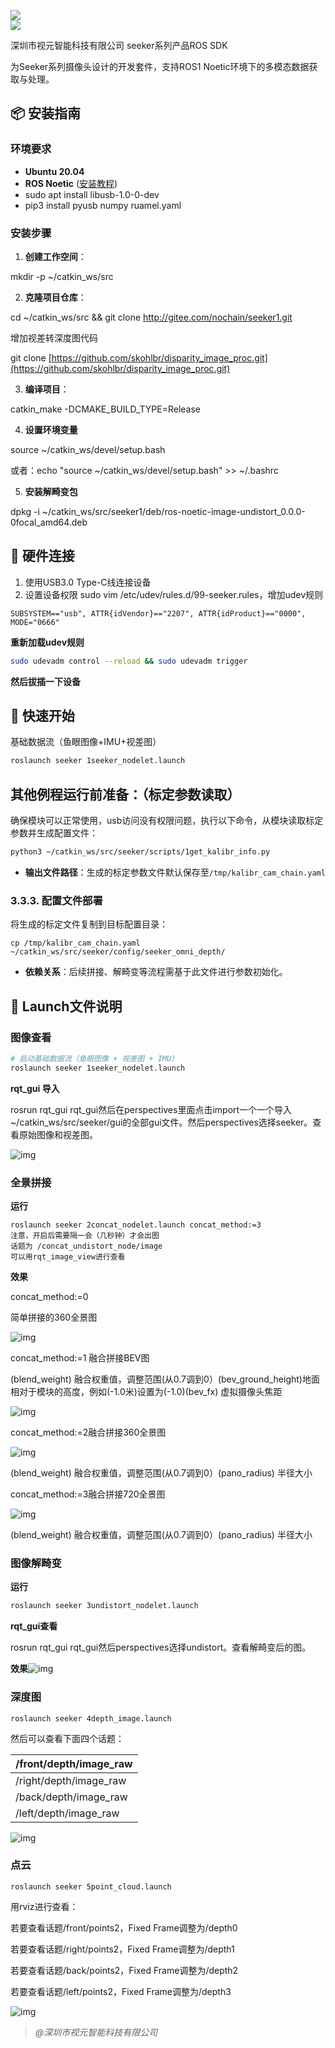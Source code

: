 ![](https://img.shields.io/badge/ROS-Noetic-brightgreen)  
![](https://img.shields.io/badge/LICENSE-MIT-green.svg)

深圳市视元智能科技有限公司 seeker系列产品ROS SDK

为Seeker系列摄像头设计的开发套件，支持ROS1 Noetic环境下的多模态数据获取与处理。

## 📦 安装指南

### 环境要求

+ **Ubuntu 20.04**
+ **ROS Noetic** ([安装教程](http://wiki.ros.org/noetic/Installation/Ubuntu))
+ sudo apt install libusb-1.0-0-dev
+ pip3 install pyusb numpy ruamel.yaml

### 安装步骤

1. **创建工作空间**：

mkdir -p ~/catkin_ws/src

2. **克隆项目仓库**：

cd ~/catkin_ws/src && git clone http://gitee.com/nochain/seeker1.git

增加视差转深度图代码

git clone [https://github.com/skohlbr/disparity_image_proc.git](https://github.com/skohlbr/disparity_image_proc.git)

3. **编译项目**：

catkin_make -DCMAKE_BUILD_TYPE=Release

4. **设置环境变量**

source ~/catkin_ws/devel/setup.bash

或者：echo "source ~/catkin_ws/devel/setup.bash" >> ~/.bashrc

5. **安装解畸变包**

dpkg -i  ~/catkin_ws/src/seeker1/deb/ros-noetic-image-undistort_0.0.0-0focal_amd64.deb

## 🔌 硬件连接

1. 使用USB3.0 Type-C线连接设备
2. 设置设备权限 sudo vim /etc/udev/rules.d/99-seeker.rules，增加udev规则

```plain
SUBSYSTEM=="usb", ATTR{idVendor}=="2207", ATTR{idProduct}=="0000", MODE="0666"
```

‌**重新加载udev规则**‌

```bash
sudo udevadm control --reload && sudo udevadm trigger
```

**然后拔插一下设备**

## 🚀 快速开始

基础数据流（鱼眼图像+IMU+视差图）

```bash
roslaunch seeker 1seeker_nodelet.launch
```

## 其他例程运行前准备：（标定参数读取）

确保模块可以正常使用，usb访问没有权限问题，执行以下命令，从模块读取标定参数并生成配置文件：

```bash
python3 ~/catkin_ws/src/seeker/scripts/1get_kalibr_info.py
```

+ ‌**输出文件路径**：生成的标定参数文件默认保存至`/tmp/kalibr_cam_chain.yaml`

### 3.3.3. 配置文件部署‌

将生成的标定文件复制到目标配置目录：

```plain
cp /tmp/kalibr_cam_chain.yaml ~/catkin_ws/src/seeker/config/seeker_omni_depth/
```

+ ‌**依赖关系**：后续拼接、解畸变等流程需基于此文件进行参数初始化‌。

## 📂 Launch文件说明

### 图像查看

```bash
# 启动基础数据流（鱼眼图像 + 视差图 + IMU）
roslaunch seeker 1seeker_nodelet.launch  
```

**rqt_gui 导入**

rosrun rqt_gui rqt_gui然后在perspectives里面点击import一个一个导入 ~/catkin_ws/src/seeker/gui的全部gui文件。然后perspectives选择seeker。查看原始图像和视差图。

![img](doc/img/image0.jpg)

### 全景拼接

**运行**

```plain
roslaunch seeker 2concat_nodelet.launch concat_method:=3
注意，开启后需要隔一会（几秒钟）才会出图
话题为 /concat_undistort_node/image
可以用rqt_image_view进行查看
```

**效果**

concat_method:=0

简单拼接的360全景图

![img](doc/img/concat_360.jpeg)

concat_method:=1 融合拼接BEV图

(blend_weight) 融合权重值，调整范围(从0.7调到0）(bev_ground_height)地面相对于模块的高度，例如(-1.0米)设置为(-1.0)(bev_fx) 虚拟摄像头焦距

![img](doc/img/concat_bev.jpeg)

concat_method:=2融合拼接360全景图

![img](doc/img/concat_3602.jpeg) 

(blend_weight) 融合权重值，调整范围(从0.7调到0）(pano_radius) 半径大小

concat_method:=3融合拼接720全景图

![img](doc/img/concat_720.jpeg) 

(blend_weight) 融合权重值，调整范围(从0.7调到0）(pano_radius) 半径大小


### 图像解畸变

**运行**

```bash
roslaunch seeker 3undistort_nodelet.launch
```

**rqt_gui查看**

rosrun rqt_gui rqt_gui然后perspectives选择undistort。查看解畸变后的图。

**效果**![img](doc/img/undistort.jpeg)

### 深度图

```plain
roslaunch seeker 4depth_image.launch
```

然后可以查看下面四个话题：

| /front/depth/image_raw |
| --- |
| /right/depth/image_raw |
| /back/depth/image_raw |
| /left/depth/image_raw |


![img](doc/img/depth.jpeg)

### 点云

```plain
roslaunch seeker 5point_cloud.launch
```

用rviz进行查看：

若要查看话题/front/points2，Fixed Frame调整为/depth0

若要查看话题/right/points2，Fixed Frame调整为/depth1

若要查看话题/back/points2，Fixed Frame调整为/depth2

若要查看话题/left/points2，Fixed Frame调整为/depth3

![img](doc/img/pointcloud.jpeg)

> _@深圳市视元智能科技有限公司_
>

